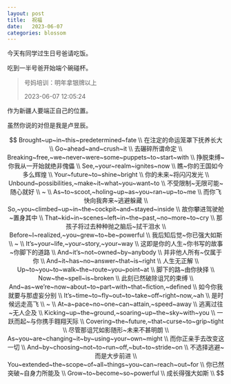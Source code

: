 ```yaml
---
layout: post
title:  祝福
date:   2023-06-07
categories: blossom
---
```


今天有同学过生日号爸请吃饭。

吃到一半号爸开始端个碗碰杯。

>   号妈培训：明年拿银牌以上
>   
>   2023-06-07 12:05:24

作为新疆人要端正自己的位置。

虽然你说的对但是我是卢昱辰。

$$
Brought~up~in~this~predetermined~fate \\
在注定的命运笼罩下抚养长大 \\
Go~ahead~and~crush~it \\
去碾碎所谓命定 \\
Breaking~free,~we~never~were~some~puppets~to~start~with \\
挣脱束缚~你我从一开始就绝非傀儡 \\
See,~your~realm~ignites~now \\
瞧~你的王国如今多么辉煌 \\
Your~future~to~shine~bright \\
你的未来~将闪闪发光 \\
Unbound~possibilities,~make~it~what~you~want~to \\
不受限制~无限可能~随心就好 \\
~ \\
As~to~scoot,~holing~up~as~you~ran~up~to~me \\
而你飞快向我奔来~逃避躲藏 \\
So,~you~climbed~up~in~the~cockpit~and~stayed~inside \\
故你攀进驾驶舱~置身其中 \\
That~kid~in~scenes~left~in~the~past,~no~more~to~cry \\
那孩子将过去种种抛之脑后~拭干泪水 \\
Before~I~realized,~you~grew~to~be~powerful \\
我后知后觉~你已强大如斯 \\
~ \\
It’s~your~life,~your~story,~your~way \\
这即是你的人生~你书写的故事~你脚下的道路 \\
And~it’s~not~owned~by~anybody \\
并非他人所有~仅属于你 \\
And~it~has~no~answer~that~is~right \\
人生无正解 \\
Up~to~you~to~walk~the~route~you~point~at \\
脚下的路~由你抉择 \\
Now~the~spell~is~broken \\
此刻已然破除诅咒的束缚 \\
And~as~we’re~now~about~to~part~with~that~fiction,~defined \\
如今你我就要与那虚妄分别 \\
It’s~time~to~fly~out~to~take~off~right~now,~ah \\
是时候远走高飞 \\
~ \\
At~a~pace~no~one~can~attain,~speed~away \\
逃离过往~无人企及 \\
Kicking~up~the~ground,~soaring~up~the~sky~with~you \\
一跃而起~与你携手翱翔天际 \\
Covering~the~future,~that~curse~to~grip~tight \\
尽管那诅咒如影随形~未来不甚明朗 \\
As~you~are~changing~it~by~using~your~own~might \\
而你正亲手去改变这一切 \\
And~by~choosing~not~to~run~off,~but~to~stride~on \\
不选择逃避~而是大步前进 \\
You~extended~the~scope~of~all~things~you~can~reach~out~for \\
你已然突破~自身力所能及 \\
Grow~to~become~so~powerful \\
成长得强大如斯 \\
$$